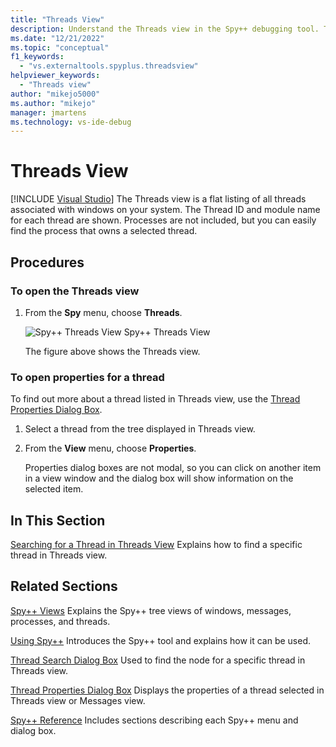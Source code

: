 ```yaml
---
title: "Threads View"
description: Understand the Threads view in the Spy++ debugging tool. The Threads view is a flat listing of all threads associated with windows on your system.
ms.date: "12/21/2022"
ms.topic: "conceptual"
f1_keywords:
  - "vs.externaltools.spyplus.threadsview"
helpviewer_keywords:
  - "Threads view"
author: "mikejo5000"
ms.author: "mikejo"
manager: jmartens
ms.technology: vs-ide-debug
---
```

# Threads View

 [!INCLUDE [Visual Studio](~/includes/applies-to-version/vs-windows-only.md)]
The Threads view is a flat listing of all threads associated with windows on your system. The Thread ID and module name for each thread are shown. Processes are not included, but you can easily find the process that owns a selected thread.

## Procedures

### To open the Threads view

1. From the **Spy** menu, choose **Threads**.

   ![Spy&#43;&#43; Threads View](../debugger/media/spy--_threads.png "Spy++_Threads")
   Spy++ Threads View

   The figure above shows the Threads view.

### To open properties for a thread

To find out more about a thread listed in Threads view, use the [Thread Properties Dialog Box](../debugger/thread-properties-dialog-box.md).

1. Select a thread from the tree displayed in Threads view.

2. From the **View** menu, choose **Properties**.

   Properties dialog boxes are not modal, so you can click on another item in a view window and the dialog box will show information on the selected item.

## In This Section

 [Searching for a Thread in Threads View](../debugger/how-to-search-for-a-thread-in-threads-view.md)
 Explains how to find a specific thread in Threads view.

## Related Sections

 [Spy++ Views](../debugger/spy-increment-views.md)
 Explains the Spy++ tree views of windows, messages, processes, and threads.

 [Using Spy++](../debugger/using-spy-increment.md)
 Introduces the Spy++ tool and explains how it can be used.

 [Thread Search Dialog Box](../debugger/thread-search-dialog-box.md)
 Used to find the node for a specific thread in Threads view.

 [Thread Properties Dialog Box](../debugger/message-properties-dialog-box.md)
 Displays the properties of a thread selected in Threads view or Messages view.

 [Spy++ Reference](../debugger/spy-increment-reference.md)
 Includes sections describing each Spy++ menu and dialog box.